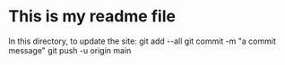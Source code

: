 # This is my readme file

In this directory, to update the site:
git add --all
git commit -m "a commit message"
git push -u origin main
